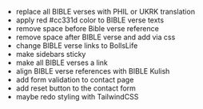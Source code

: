 - replace all BIBLE verses with PHIL or UKRK translation 
- apply red #cc331d color to BIBLE verse texts 
- remove space before Bible verse reference 
- remove space after BIBLE verse and add via css 
- change BIBLE verse links to BollsLife
- make sidebars sticky 
- make all BIBLE verses a link
- align BIBLE verse references with BIBLE Kulish
- add form validation to contact page 
- add reset button to the contact form 
- maybe redo styling with TailwindCSS